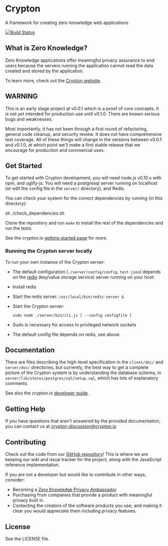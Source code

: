 # Crypton

A framework for creating zero-knowledge web applications

[![Build Status](https://travis-ci.org/SpiderOak/crypton.png?branch=master)](https://travis-ci.org/SpiderOak/crypton)

## What is Zero Knowledge?

Zero Knowledge applications offer meaningful privacy assurance to end users
because the servers running the application cannot read the data created and
stored by the application.

To learn more, check out the [Crypton website](https://crypton.io/).

## WARNING

This is an early stage project at v0.0.1 which is a proof of core concepts.  It
is not yet intended for production use until v0.1.0.  There are known serious
bugs and weaknesses.

Most importantly, it has not been through a first round of refactoring, general
code cleanup, and security review. It does not have comprehensive test
coverage.  All of these things will change in the versions between v0.0.1 and
v0.1.0, at which point we'll make a first stable release that we encourage for
production and commercial uses. 

## Get Started

To get started with Crypton development, you will need node.js v0.10.x with npm,
and uglify-js. You will need a postgresql server running on localhost (or
edit the config file in the `server/` directory), and Redis.

You can check your system for the correct dependencies by running (in this directory):

sh ./check_dependencies.sh

Clone the repository and run `make` to install the rest of the dependencies and
run the tests.

See the crypton.io [getting-started page](https://crypton.io/getting-started) for more.

### Running the Crypton server locally

To run your own instance of the Crypton server:

* The default configuration (``./server/config/config.test.json``) depends on the [redis](http://redis.io/) (key/value storage service) server running on your host:
 * Install redis
 * Start the redis server: ``/usr/local/bin/redis-server &``

* Start the Crypton server:

  ``sudo node ./server/bin/cli.js [ --config configfile ]``

 * Sudo is necessary for access to privileged network sockets
 * The default config file depends on redis, see above.

## Documentation

There are files describing the high-level specification in the `client/doc/`
and `server/doc/` directories, but currently, the best way to get a complete
picture of the Crypton system is by understanding the database schema, in
`server/lib/stores/postgres/sql/setup.sql`, which has lots of explanatory
comments.

See also the crypton.io [developer guide](https://crypton.io/developer-guide).


## Getting Help

If you have questions that aren't answered by the provided documentation, you
can contact us at crypton-discussion@crypton.io

## Contributing

Check out the code from our
[GitHub repository](https://github.com/SpiderOak/crypton)!
This is where we are keeping our wiki and issue tracker for the project, along
with the JavaScript reference implementation.

If you are not a developer but would like to contribute in other ways, consider:

* Becoming a
  [Zero Knowledge Privacy Ambassador](https://spideroak.com/blog/20121121085239-looking-for-a-few-good-ambassadors)
* Purchasing from companies that provide a product with meaningful privacy
  built in.
* Contacting the creators of the software products you use, and making it clear
  you would appreciate them including privacy features.

## License

See the LICENSE file.
